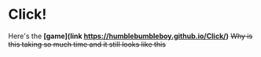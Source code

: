 # Click!
Here's the **[game](link https://humblebumbleboy.github.io/Click/)**
~~Why is this taking so much time and it still looks like this~~
